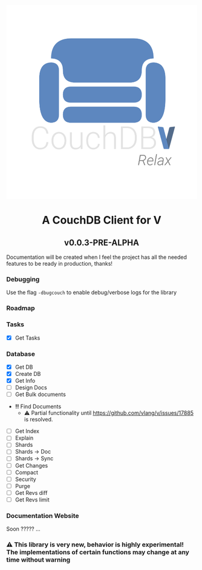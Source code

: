 <p align="center">
 <img src="https://raw.githubusercontent.com/brys0/couchdb-v/main/art/couchdb-v.png" align="center" height="512">
</p>

<h1 align="center">A CouchDB Client for V</h1>
<h2 align="center">v0.0.3-PRE-ALPHA</h2>
Documentation will be created when I feel the project has all the needed features to be ready in production, thanks!


### Debugging

Use the flag `-dbugcouch` to enable debug/verbose logs for the library

### Roadmap

### Tasks
- [x] Get Tasks
### Database
- [x] Get DB
- [x] Create DB
- [x] Get Info
- [ ] Design Docs
- [ ] Get Bulk documents
- **!!** Find Documents
  - ⚠️ Partial functionality until https://github.com/vlang/v/issues/17885 is resolved.
- [ ] Get Index
- [ ] Explain
- [ ] Shards
- [ ] Shards -> Doc
- [ ] Shards -> Sync
- [ ] Get Changes
- [ ] Compact
- [ ] Security
- [ ] Purge
- [ ] Get Revs diff
- [ ] Get Revs limit
### Documentation Website
Soon ?????
...

<h3>⚠️ This library is very new, behavior is highly experimental! The implementations of certain functions may change at any time without warning</h3>



